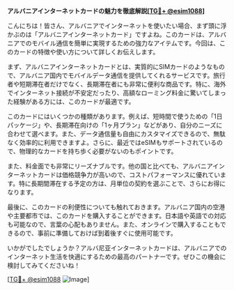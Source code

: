 **アルバニアインターネットカードの魅力を徹底解説[[TG💪+ @esim1088](https://t.me/s/esim1088)]**

こんにちは！皆さん、アルバニアでインターネットを使いたい場合、まず頭に浮かぶのは「アルバニアインターネットカード」ですよね。このカードは、アルバニアでのモバイル通信を簡単に実現するための強力なアイテムです。今回は、このカードの特徴や使い方について詳しくお伝えします。

まず、アルバニアインターネットカードとは、実質的にSIMカードのようなもので、アルバニア国内でモバイルデータ通信を提供してくれるサービスです。旅行者や短期滞在者だけでなく、長期滞在者にも非常に便利な商品です。特に、海外でインターネット接続が不安定だったり、高額なローミング料金に驚いてしまった経験がある方には、このカードが最適です。

このカードにはいくつかの種類があります。例えば、短時間で使うための「1日パッケージ」や、長期滞在向けの「1ヶ月プラン」などがあり、自分のニーズに合わせて選べます。また、データ通信量も自由にカスタマイズできるので、無駄なく効率的に利用できますよ。さらに、最近ではeSIMもサポートされているので、物理的なカードを持ち歩く必要がないのもポイントです。

また、料金面でも非常にリーズナブルです。他の国と比べても、アルバニアインターネットカードは価格競争力が高いので、コストパフォーマンスに優れています。特に長期間滞在する予定の方は、月単位の契約を選ぶことで、さらにお得になります。

最後に、このカードの利便性についても触れておきます。アルバニア国内の空港や主要都市では、このカードを購入することができます。日本語や英語での対応も可能なので、言葉の心配もありません。また、オンラインで購入することもできるので、事前に準備しておけば到着後すぐに使用可能です。

いかがでしたでしょうか？アルバ尼亚インターネットカードは、アルバニアでのインターネット生活を快適にするための最高のパートナーです。ぜひこの機会に検討してみてくださいね！

[[TG💪+ @esim1088](https://t.me/s/esim1088) ![Image](https://i.postimg.cc/Y0z9fWf4/image.png)]